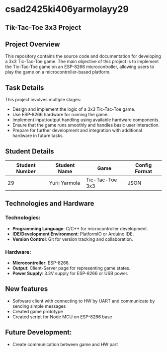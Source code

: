 # csad2425ki406yarmolayy29
## Tik-Tac-Toe 3x3 Project

## Project Overview
This repository contains the source code and documentation for developing a 3x3 Tic-Tac-Toe game. The main objective of this project is to implement the Tic-Tac-Toe game on an ESP-8266 microcontroller, allowing users to play the game on a microcontroller-based platform. 

## Task Details
This project involves multiple stages:
- Design and implement the logic of a 3x3 Tic-Tac-Toe game.
- Use ESP-8266 hardware for running the game.
- Implement input/output handling using available hardware components.
- Ensure that the game runs smoothly and handles basic user interaction.
- Prepare for further development and integration with additional hardware in future tasks.

## Student Details
| **Student Number** | **Student Name** | **Game**        | **Config Format** |
|--------------------|------------------|-----------------|-------------------|
| 29                  | Yurii Yarmola    | Tic-Tac-Toe 3x3 | JSON              |

## Technologies and Hardware
### Technologies:
- **Programming Language**: C/C++ for microcontroller development.
- **IDE/Development Environment**: PlatformIO or Arduino IDE.
- **Version Control**: Git for version tracking and collaboration.

### Hardware:
- **Microcontroller**: ESP-8266.
- **Output**: Client-Server page for representing game states.
- **Power Supply**: 3.3V supply for ESP-8266 or USB power.

## New features
- Software client with connecting to HW by UART and communicate by sending simple messages
- Created game prototype
- Created script for Node MCU on ESP-8266 base

## Future Development:
- Create communication between game and HW part
